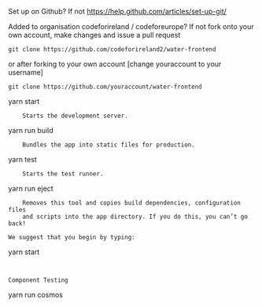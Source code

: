 Set up on Github? If not https://help.github.com/articles/set-up-git/

Added to organisation codeforireland / codeforeurope? If not fork onto your own account, make changes and issue a pull request
```
git clone https://github.com/codeforireland2/water-frontend
```
or after forking to your own account [change youraccount to your username]
``` 
git clone https://github.com/youraccount/water-frontend
```

yarn start
```
    Starts the development server.
```
  yarn run build
```
    Bundles the app into static files for production.
```
  yarn test
```
    Starts the test runner.
```
  yarn run eject
```
    Removes this tool and copies build dependencies, configuration files
    and scripts into the app directory. If you do this, you can’t go back!

We suggest that you begin by typing:
```
  yarn start
```


Component Testing 
``` 
yarn run cosmos
```